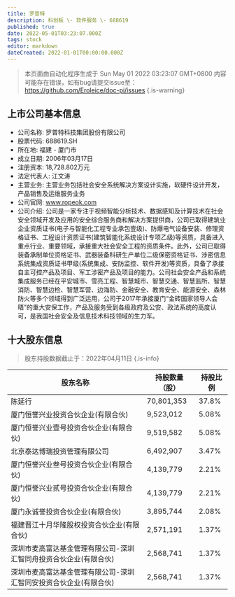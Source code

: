 ```yaml
---
title: 罗普特
description: 科创板 \- 软件服务 \- 688619
published: true
date: 2022-05-01T03:23:07.000Z
tags: stock
editor: markdown
dateCreated: 2022-01-01T00:00:00.000Z
---
```


> 本页面由自动化程序生成于 Sun May 01 2022 03:23:07 GMT+0800
> 内容可能存在错误，如有bug请提交issue至：https://github.com/Eroleice/doc-pi/issues
{.is-warning}

## 上市公司基本信息
- 公司名称: 罗普特科技集团股份有限公司
- 股票代码: 688619.SH
- 所在地: 福建 - 厦门市
- 成立日期: 2006年03月17日
- 注册资本: 18,728.802万元
- 法定代表人: 江文涛
- 主营业务: 主营业务包括社会安全系统解决方案设计实施，软硬件设计开发，产品销售及运维服务业务
- 公司官网: www.ropeok.com
- 公司介绍: 公司是一家专注于视频智能分析技术、数据感知及计算技术在社会安全领域开发及应用的安全综合服务商和解决方案提供商，公司已取得建筑业企业资质证书(电子与智能化工程专业承包壹级)、防爆电气设备安装、修理资格证书、工程设计资质证书(建筑智能化系统设计专项乙级)等资质，具备进入重点行业、重要领域，承接重大社会安全工程的资质条件。此外，公司已取得装备承制单位资格证书、武器装备科研生产单位二级保密资格证书、涉密信息系统集成资质证书甲级(系统集成、安防监控、软件开发)等资质，具备了承接自主可控产品及项目、军工涉密产品及项目的能力。公司社会安全产品和系统集成服务已经在平安城市、雪亮工程、智慧城市、智慧交通、智慧监所、智慧消防、智慧边检、智慧军营、边海防、金融安全、教育安全、能源安全、森林防火等多个领域得到广泛运用，公司于2017年承接厦门“金砖国家领导人会晤”的重大安保工作，产品及服务受到各级政府及公安、政法系统的高度认可，是我国社会安全及信息技术科技领域的生力军。


## 十大股东信息
> 股东持股数据截止于：2022年04月11日
{.is-info}

| 股东名称 | 持股数量（股） | 持股比例 |
| --- | --- | --- |
| 陈延行 | 70,801,353 | 37.8% |
| 厦门恒誉兴业投资合伙企业(有限合伙) | 9,523,012 | 5.08% |
| 厦门恒誉兴业壹号投资合伙企业(有限合伙) | 9,519,582 | 5.08% |
| 北京泰达博瑞投资管理有限公司 | 6,492,907 | 3.47% |
| 厦门恒誉兴业叁号投资合伙企业(有限合伙) | 4,139,779 | 2.21% |
| 厦门恒誉兴业贰号投资合伙企业(有限合伙) | 4,139,779 | 2.21% |
| 厦门永诚誉投资合伙企业(有限合伙) | 3,895,744 | 2.08% |
| 福建晋江十月华隆股权投资合伙企业(有限合伙) | 2,571,191 | 1.37% |
| 深圳市麦高富达基金管理有限公司-深圳汇智同舟投资合伙企业(有限合伙) | 2,568,741 | 1.37% |
| 深圳市麦高富达基金管理有限公司-深圳汇智同安投资合伙企业(有限合伙) | 2,568,741 | 1.37% |




